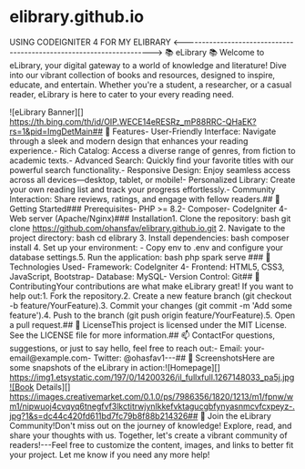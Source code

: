 # elibrary.github.io
USING CODEIGNITER 4 FOR MY ELIBRARY
<--------------------------------------------------------------------->
📚 eLibrary 📚
Welcome to eLibrary, your digital gateway to a world of knowledge and literature! Dive into our vibrant collection of books and resources, designed to inspire, educate, and entertain. Whether you're a student, a researcher, or a casual reader, eLibrary is here to cater to your every reading need.

![eLibrary Banner][] https://th.bing.com/th/id/OIP.WECE14eRESRz_mP88RRC-QHaEK?rs=1&pid=ImgDetMain## 🌟 Features- User-Friendly Interface: Navigate through a sleek and modern design that enhances your reading experience.- Rich Catalog: Access a diverse range of genres, from fiction to academic texts.- Advanced Search: Quickly find your favorite titles with our powerful search functionality.- Responsive Design: Enjoy seamless access across all devices—desktop, tablet, or mobile!- Personalized Library: Create your own reading list and track your progress effortlessly.- Community Interaction: Share reviews, ratings, and engage with fellow readers.## 🚀 Getting Started### Prerequisites- PHP >= 8.2- Composer- CodeIgniter 4- Web server (Apache/Nginx)### Installation1. Clone the repository: bash   git clone https://github.com/ohansfav/elibrary.github.io.git   2. Navigate to the project directory: bash   cd elibrary   3. Install dependencies: bash   composer install   4. Set up your environment: - Copy env to .env and configure your database settings.5. Run the application: bash   php spark serve   ### 🎨 Technologies Used- Framework: CodeIgniter 4- Frontend: HTML5, CSS3, JavaScript, Bootstrap- Database: MySQL- Version Control: Git## 🙌 ContributingYour contributions are what make eLibrary great! If you want to help out:1. Fork the repository.2. Create a new feature branch (git checkout -b feature/YourFeature).3. Commit your changes (git commit -m 'Add some feature').4. Push to the branch (git push origin feature/YourFeature).5. Open a pull request.## 📜 LicenseThis project is licensed under the MIT License. See the LICENSE file for more information.## 📫 ContactFor questions, suggestions, or just to say hello, feel free to reach out:- Email: your-email@example.com- Twitter: @ohasfav1---## 🌈 ScreenshotsHere are some snapshots of the eLibrary in action:![Homepage][] https://img1.etsystatic.com/197/0/14200326/il_fullxfull.1267148033_pa5j.jpg![Book Details][] https://images.creativemarket.com/0.1.0/ps/7986356/1820/1213/m1/fpnw/wm1/nipwuoj4cvqyq6tnegfvf3lkctitrwjynlkkefvktagucgbfynyasnmcvfcxpeyz-.jpg?1&s=dc44c420fd611bd7fc79b8f88b214326## 🎉 Join the eLibrary Community!Don't miss out on the journey of knowledge! Explore, read, and share your thoughts with us. Together, let's create a vibrant community of readers!---Feel free to customize the content, images, and links to better fit your project. Let me know if you need any more help!
